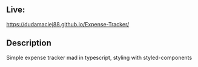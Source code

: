 ## Live:

 https://dudamaciej88.github.io/Expense-Tracker/

 ## Description

 Simple expense tracker mad in typescript, styling with styled-components

